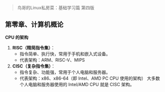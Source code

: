 > 鸟哥的Linux私房菜：基础学习篇 第四版

## 第零章、计算机概论
**CPU 的架构**
1. **RISC（精简指令集）**：
	- 指令简单、执行快，常用于手机和嵌入式设备。
	- 代表架构：ARM、RISC-V、MIPS
2. **CISC（复杂指令集）**：
	- 指令复杂、功能强，常用于个人电脑和服务器。
	- 代表架构：x86、x86-64（即 Intel、AMD PC CPU 使用的架构）
大多数个人电脑和服务器使用的 Intel/AMD CPU 就是 CISC 架构。

